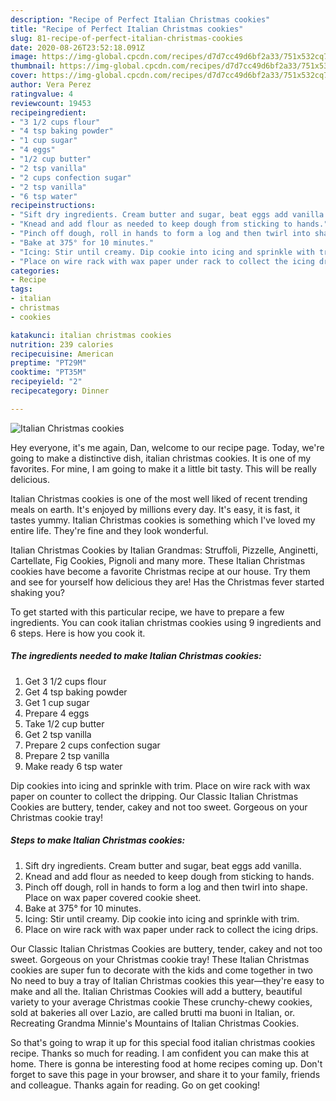 ```yaml
---
description: "Recipe of Perfect Italian Christmas cookies"
title: "Recipe of Perfect Italian Christmas cookies"
slug: 81-recipe-of-perfect-italian-christmas-cookies
date: 2020-08-26T23:52:18.091Z
image: https://img-global.cpcdn.com/recipes/d7d7cc49d6bf2a33/751x532cq70/italian-christmas-cookies-recipe-main-photo.jpg
thumbnail: https://img-global.cpcdn.com/recipes/d7d7cc49d6bf2a33/751x532cq70/italian-christmas-cookies-recipe-main-photo.jpg
cover: https://img-global.cpcdn.com/recipes/d7d7cc49d6bf2a33/751x532cq70/italian-christmas-cookies-recipe-main-photo.jpg
author: Vera Perez
ratingvalue: 4
reviewcount: 19453
recipeingredient:
- "3 1/2 cups flour"
- "4 tsp baking powder"
- "1 cup sugar"
- "4 eggs"
- "1/2 cup butter"
- "2 tsp vanilla"
- "2 cups confection sugar"
- "2 tsp vanilla"
- "6 tsp water"
recipeinstructions:
- "Sift dry ingredients. Cream butter and sugar, beat eggs add vanilla."
- "Knead and add flour as needed to keep dough from sticking to hands."
- "Pinch off dough, roll in hands to form a log and then twirl into shape. Place on wax paper covered cookie sheet."
- "Bake at 375° for 10 minutes."
- "Icing: Stir until creamy. Dip cookie into icing and sprinkle with trim."
- "Place on wire rack with wax paper under rack to collect the icing drips."
categories:
- Recipe
tags:
- italian
- christmas
- cookies

katakunci: italian christmas cookies 
nutrition: 239 calories
recipecuisine: American
preptime: "PT29M"
cooktime: "PT35M"
recipeyield: "2"
recipecategory: Dinner

---
```



![Italian Christmas cookies](https://img-global.cpcdn.com/recipes/d7d7cc49d6bf2a33/751x532cq70/italian-christmas-cookies-recipe-main-photo.jpg)

Hey everyone, it's me again, Dan, welcome to our recipe page. Today, we're going to make a distinctive dish, italian christmas cookies. It is one of my favorites. For mine, I am going to make it a little bit tasty. This will be really delicious.

Italian Christmas cookies is one of the most well liked of recent trending meals on earth. It's enjoyed by millions every day. It's easy, it is fast, it tastes yummy. Italian Christmas cookies is something which I've loved my entire life. They're fine and they look wonderful.

Italian Christmas Cookies by Italian Grandmas: Struffoli, Pizzelle, Anginetti, Cartellate, Fig Cookies, Pignoli and many more. These Italian Christmas cookies have become a favorite Christmas recipe at our house. Try them and see for yourself how delicious they are! Has the Christmas fever started shaking you?


To get started with this particular recipe, we have to prepare a few ingredients. You can cook italian christmas cookies using 9 ingredients and 6 steps. Here is how you cook it.

<!--inarticleads1-->

##### The ingredients needed to make Italian Christmas cookies:

1. Get 3 1/2 cups flour
1. Get 4 tsp baking powder
1. Get 1 cup sugar
1. Prepare 4 eggs
1. Take 1/2 cup butter
1. Get 2 tsp vanilla
1. Prepare 2 cups confection sugar
1. Prepare 2 tsp vanilla
1. Make ready 6 tsp water


Dip cookies into icing and sprinkle with trim. Place on wire rack with wax paper on counter to collect the dripping. Our Classic Italian Christmas Cookies are buttery, tender, cakey and not too sweet. Gorgeous on your Christmas cookie tray! 

<!--inarticleads2-->

##### Steps to make Italian Christmas cookies:

1. Sift dry ingredients. Cream butter and sugar, beat eggs add vanilla.
1. Knead and add flour as needed to keep dough from sticking to hands.
1. Pinch off dough, roll in hands to form a log and then twirl into shape. Place on wax paper covered cookie sheet.
1. Bake at 375° for 10 minutes.
1. Icing: Stir until creamy. Dip cookie into icing and sprinkle with trim.
1. Place on wire rack with wax paper under rack to collect the icing drips.


Our Classic Italian Christmas Cookies are buttery, tender, cakey and not too sweet. Gorgeous on your Christmas cookie tray! These Italian Christmas cookies are super fun to decorate with the kids and come together in two No need to buy a tray of Italian Christmas cookies this year—they&#39;re easy to make and all the. Italian Christmas Cookies will add a buttery, beautiful variety to your average Christmas cookie These crunchy-chewy cookies, sold at bakeries all over Lazio, are called brutti ma buoni in Italian, or. Recreating Grandma Minnie&#39;s Mountains of Italian Christmas Cookies. 

So that's going to wrap it up for this special food italian christmas cookies recipe. Thanks so much for reading. I am confident you can make this at home. There is gonna be interesting food at home recipes coming up. Don't forget to save this page in your browser, and share it to your family, friends and colleague. Thanks again for reading. Go on get cooking!
